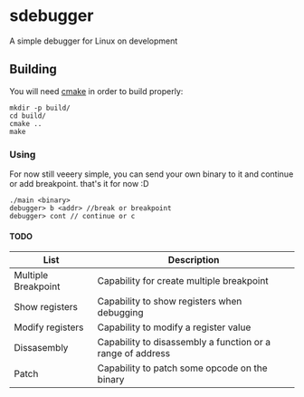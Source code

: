 # sdebugger
A simple debugger for Linux on development



## Building

You will need [cmake](https://cmake.org) in order to build properly:
```shell
mkdir -p build/
cd build/
cmake ..
make
```


### Using

For now still veeery simple, you can send your own binary to it and continue or add breakpoint. that's it for now :D 

```
./main <binary>
debugger> b <addr> //break or breakpoint
debugger> cont // continue or c
```

#### TODO


 | List  | Description|
| ------------- | -------------|
| Multiple Breakpoint | Capability for create multiple breakpoint |
| Show registers  |  Capability to show registers when debugging |
| Modify registers | Capability to modify a register value |
| Dissasembly | Capability to disassembly a function or a range of address |
| Patch | Capability to patch some opcode on the binary |
